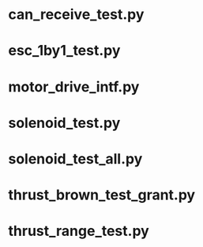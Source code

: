 # can_receive_test.py
# esc_1by1_test.py
# motor_drive_intf.py
# solenoid_test.py
# solenoid_test_all.py
# thrust_brown_test_grant.py
# thrust_range_test.py 
